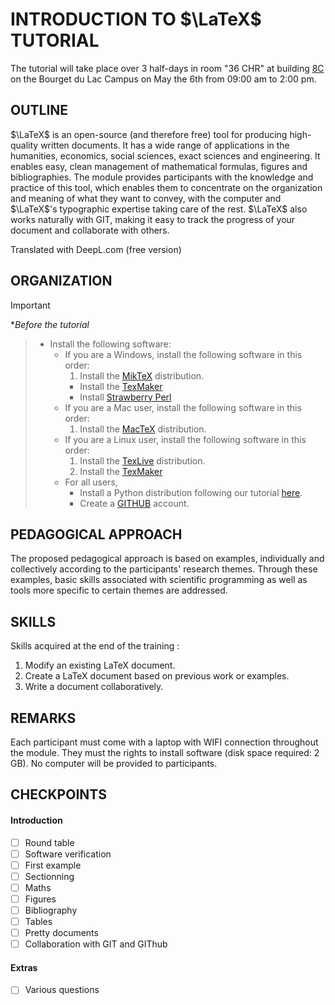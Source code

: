 # INTRODUCTION TO $\LaTeX$ TUTORIAL

The tutorial will take place over 3 half-days in room  "36 CHR" at building [8C](https://maps.app.goo.gl/7Wygrch4jbpJtZ2W6) on the Bourget du Lac Campus on May the 6th from 09:00 am to 2:00 pm.


## OUTLINE

$\LaTeX$ is an open-source (and therefore free) tool for producing high-quality written documents. It has a wide range of applications in the humanities, economics, social sciences, exact sciences and engineering. It enables easy, clean management of mathematical formulas, figures and bibliographies. The module provides participants with the knowledge and practice of this tool, which enables them to concentrate on the organization and meaning of what they want to convey, with the computer and $\LaTeX$'s typographic expertise taking care of the rest. $\LaTeX$ also works naturally with GIT, making it easy to track the progress of your document and collaborate with others.

Translated with DeepL.com (free version)


## ORGANIZATION

> [!IMPORTANT]
**Before the tutorial* 
>    - Install the following software:
>       - If you are a Windows, install the following software in this order:
>           1. Install the [MikTeX](https://miktex.org/download) distribution.
>           - Install the [TexMaker](https://www.xm1math.net/texmaker/)
>           - Install [Strawberry Perl](https://strawberryperl.com/)
>       - If you are a Mac user, install the following software in this order:
>           1. Install the [MacTeX](https://www.tug.org/mactex/) distribution.
>       - If you are a Linux user, install the following software in this order:
>           1. Install the [TexLive](https://www.tug.org/texlive/) distribution.
>           2. Install the [TexMaker](https://www.xm1math.net/texmaker/) 
>       - For all users, 
>           - Install a Python distribution following our tutorial [here](https://symmehub.github.io/positron/setup/setup.html#).
>           - Create a [GITHUB](https://https://github.com/) account.  


## PEDAGOGICAL APPROACH

The proposed pedagogical approach is based on examples, individually and collectively according to the participants' research themes. Through these examples, basic skills associated with scientific programming as well as tools more specific to certain themes are addressed.

## SKILLS

Skills acquired at the end of the training :

1. Modify an existing LaTeX document.
2. Create a LaTeX document based on previous work or examples.
3. Write a document collaboratively.

## REMARKS

Each participant must come with a laptop with WIFI connection throughout the module. They must the rights to install software (disk space required: 2 GB). No computer will be provided to participants.

## CHECKPOINTS


#### Introduction

- [ ] Round table
- [ ] Software verification
- [ ] First example
- [ ] Sectionning
- [ ] Maths
- [ ] Figures
- [ ] Bibliography
- [ ] Tables
- [ ] Pretty documents
- [ ] Collaboration with GIT and GIThub

#### Extras

- [ ] Various questions 



